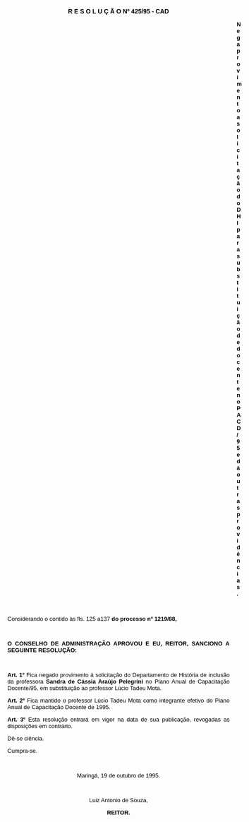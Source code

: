 <BODY TEXT="#000000">

<FONT FACE="Arial"><P ALIGN="JUSTIFY"></P>
<B><P ALIGN="CENTER">R E S O L U &Ccedil; &Atilde; O Nº 425/95 - CAD</P>
</B></FONT><FONT FACE="Arial" SIZE=2><P ALIGN="JUSTIFY"></P><DIR>
<DIR>
<DIR>
<DIR>
<DIR>
<DIR>
<DIR>
<DIR>
<DIR>
<DIR>
<DIR>
<DIR>
<DIR>

</FONT><B><FONT FACE="Arial"><P ALIGN="JUSTIFY">Nega provimento a solicita&ccedil;&atilde;o do DHI para substitui&ccedil;&atilde;o de docente no PACD/95 e d&aacute; outras provid&ecirc;ncias.</P>
</B><P ALIGN="JUSTIFY"></P>
<P ALIGN="JUSTIFY">&nbsp;</P></DIR>
</DIR>
</DIR>
</DIR>
</DIR>
</DIR>
</DIR>
</DIR>
</DIR>
</DIR>
</DIR>
</DIR>
</DIR>

<P ALIGN="JUSTIFY">Considerando o contido &agrave;s fls. 125 a137 <B>do processo nº 1219/88,</P>
</B><P ALIGN="JUSTIFY"></P>
<P ALIGN="JUSTIFY">&nbsp;</P>
<B><P ALIGN="JUSTIFY">O CONSELHO DE ADMINISTRA&Ccedil;&Atilde;O APROVOU E EU, REITOR, SANCIONO A SEGUINTE RESOLU&Ccedil;&Atilde;O:</P>
<P ALIGN="JUSTIFY"></P>
<P ALIGN="JUSTIFY">&nbsp;</P>
<P ALIGN="JUSTIFY">Art. 1º</B> Fica negado provimento &agrave; solicita&ccedil;&atilde;o do Departamento de Hist&oacute;ria de inclus&atilde;o da professora <B>Sandra de C&aacute;ssia Ara&uacute;jo Pelegrini</B> no Plano Anual de Capacita&ccedil;&atilde;o Docente/95, em substitui&ccedil;&atilde;o ao professor L&uacute;cio Tadeu Mota.</P>
<B><P ALIGN="JUSTIFY">Art. 2º</B> Fica mantido o professor L&uacute;cio Tadeu Mota como integrante efetivo do Piano Anual de Capacita&ccedil;&atilde;o Docente de 1995.</P>
<B><P ALIGN="JUSTIFY">Art. 3º</B> Esta resolu&ccedil;&atilde;o entrar&aacute; em vigor na data de sua publica&ccedil;&atilde;o, revogadas as disposi&ccedil;&otilde;es em contr&aacute;rio. </P>
<P ALIGN="JUSTIFY">D&ecirc;-se ci&ecirc;ncia.</P>
<P ALIGN="JUSTIFY">Cumpra-se.</P>
<P ALIGN="JUSTIFY"></P>
<P ALIGN="JUSTIFY">&nbsp;</P>
<P ALIGN="CENTER">Maring&aacute;, 19 de outubro de 1995.</P>
<P ALIGN="CENTER"></P>
<P ALIGN="CENTER">&nbsp;</P>
<P ALIGN="CENTER">Luiz Antonio de Souza,</P>
<B><P ALIGN="CENTER">REITOR.</P></B></FONT></BODY>
